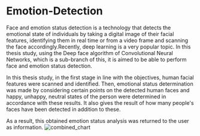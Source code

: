 # Emotion-Detection

Face and emotion status detection is a technology that detects the emotional state of individuals by taking a digital image of their facial features, identifying them in real time or from a video frame and scanning the face accordingly.Recently, deep learning is a very popular topic. In this thesis study, using the Deep face algorithm of Convolutional Neural Networks, which is a sub-branch of this, it is aimed to be able to perform face and emotion status detection.

In this thesis study, in the first stage in line with the objectives, human facial features were scanned and identified. Then, emotional status determination was made by considering certain points on the detected human faces and happy, unhappy, neutral states of the person were determined in accordance with these results. It also gives the result of how many people's faces have been detected in addition to these.

As a result, this obtained emotion status analysis was returned to the user as information. 
![combined_chart](https://github.com/mervebalcii/Emotion-Detection/assets/77460192/d9e67317-08b4-4647-85aa-34f1f20029ea)
